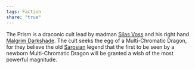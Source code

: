```yaml
---
tags: Faction
share: "true"
---
```


The Prism is a draconic cult lead by madman [Silas Voss](./NPCs/Silas%20Voss.md) and his right hand [Malgrim Darkshade](./NPCs/Malgrim%20Darkshade.md). The cult seeks the egg of a Multi-Chromatic Dragon, for they believe the old [Sarosian](../../History%20&%20Lore/A%20Brief%20Saros%20History.md) legend that the first to be seen by a newborn Multi-Chromatic Dragon will be granted a wish of the most powerful magnitude. 